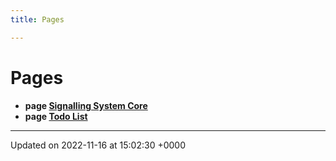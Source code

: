 ```yaml
---
title: Pages

---
```


# Pages




* **page [Signalling System Core](/SignallingSystem-doc/vb/)** 
* **page [Todo List](/SignallingSystem-doc/vb/Pages/todo/#page-todo)** 



-------------------------------

Updated on 2022-11-16 at 15:02:30 +0000
